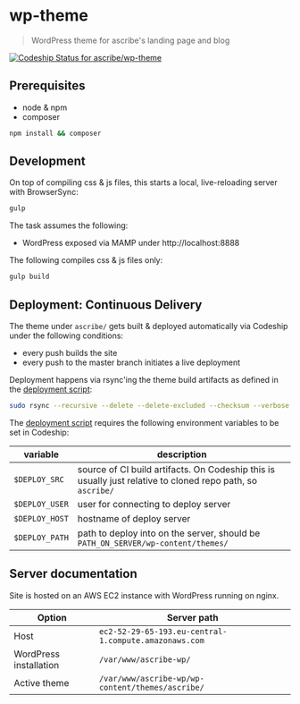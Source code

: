 # wp-theme

> WordPress theme for ascribe's landing page and blog

[ ![Codeship Status for ascribe/wp-theme](https://codeship.com/projects/33c7d280-cf2d-0133-1c09-5ed74b30bb55/status?branch=master)](https://codeship.com/projects/141150)

## Prerequisites

- node & npm
- composer

```bash
npm install && composer
```

## Development

On top of compiling css & js files, this starts a local, live-reloading server with BrowserSync:

```bash
gulp
```

The task assumes the following:

- WordPress exposed via MAMP under http://localhost:8888

The following compiles css & js files only:

```bash
gulp build
```

## Deployment: Continuous Delivery

The theme under `ascribe/` gets built & deployed automatically via Codeship under the following conditions:

- every push builds the site
- every push to the master branch initiates a live deployment

Deployment happens via rsync'ing the theme build artifacts as defined in the [deployment script](_ci/deploy.sh):

```bash
sudo rsync --recursive --delete --delete-excluded --checksum --verbose -e "ssh" $DEPLOY_SRC $DEPLOY_USER@$DEPLOY_HOST:$DEPLOY_PATH
```

The [deployment script](_ci/deploy.sh) requires the following environment variables to be set in Codeship:

variable | description
---|---
`$DEPLOY_SRC` | source of CI build artifacts. On Codeship this is usually just relative to cloned repo path, so `ascribe/`
`$DEPLOY_USER` | user for connecting to deploy server
`$DEPLOY_HOST` | hostname of deploy server
`$DEPLOY_PATH` | path to deploy into on the server, should be `PATH_ON_SERVER/wp-content/themes/`

## Server documentation

Site is hosted on an AWS EC2 instance with WordPress running on nginx.

Option | Server path
---|---
Host | `ec2-52-29-65-193.eu-central-1.compute.amazonaws.com`
WordPress installation | `/var/www/ascribe-wp/`
Active theme | `/var/www/ascribe-wp/wp-content/themes/ascribe/`
